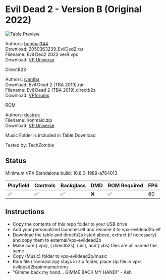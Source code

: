 # Evil Dead 2 - Version B (Original 2022)

![Table Preview](https://vpuniverse.com/screenshots/monthly_2022_01/1.jpg.2c8d932e28e985c023c64f2fa8ec99ad.jpg)

Authors: [bombaj344](https://vpuniverse.com/profile/33732-bombaj344/)  
Download: 2050363239_EvilDed2.rar  
Filename: Evil Ded2  2022 verB.vpx  
Download: [VP Universe](https://vpuniverse.com/files/file/8953-the-evil-dead-2-2022/)

DirectB2S

Authors: [ivantba](https://www.vpforums.org/index.php?showuser=123858)  
Download: Evil Dead 2 (TBA 2019).rar  
Filename: Evil Dead 2 (TBA 2019).directb2s  
Download: [VPforums](https://www.vpforums.org/index.php?app=downloads&showfile=14439)

ROM

Authors: [destruk](https://www.vpforums.org/index.php?showuser=5)  
Filename: ironmaid.zip  
Download: [VP Universe](https://www.vpforums.org/index.php?app=downloads&showfile=169)

Music Folder is included in Table Download

Tested by: TechZombie

## Status 

Minimum VPX Standalone build: 10.8.0-1989-a764013

| Playfield | Controls | Backglass | DMD | ROM Required | FPS | 
|-----------|----------|-----------|-----|--------------|-----|
| :white_check_mark: | :white_check_mark: | :white_check_mark: | :x: | :white_check_mark: | 60 |

## Instructions

- Copy the contents of this repo folder to your USB drive
- Add your personalized launcher.elf and rename it to vpx-evildead2b.elf
- Download the table and directb2s listed above, extract (if necessary) and copy them to external/vpx-evildead2b
- Make sure (.vpx), (.directb2s), (.ini), and (.vbs) files are all named the same
- Copy (Music) folder to vpx-evildead2b/music
- Rom file (ironmaid.zip) stays in zip folder, place zip file in vpx-evildead2b/pinmame/roms
- "Gimme back my hand... GIMME BACK MY HAND!" - Ash
